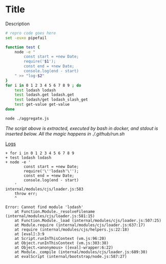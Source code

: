 # Title

Description

```bash
# repro code goes here
set -euxo pipefail

function test {
    node -e "
        const start = +new Date;
        require('$1');
        const end = +new Date;
        console.log(end - start)
    " >> "log-$2"
}
for i in 0 1 2 3 4 5 6 7 8 9 ; do
    test lodash lodash
    test lodash.get lodash.get
    test lodash/get lodash_slash_get
    test get-value get-value
done

node ./aggregate.js

```

*The script above is extracted, executed by bash in docker, and stdout is inserted below.  All the magic happens in ./.github/run.sh*

[Logs](https://github.com/cspotcode/repros/runs/71555675)

```output
+ for i in 0 1 2 3 4 5 6 7 8 9
+ test lodash lodash
+ node -e '
        const start = +new Date;
        require('\''lodash'\'');
        const end = +new Date;
        console.log(end - start)
    '
internal/modules/cjs/loader.js:583
    throw err;
    ^

Error: Cannot find module 'lodash'
    at Function.Module._resolveFilename (internal/modules/cjs/loader.js:581:15)
    at Function.Module._load (internal/modules/cjs/loader.js:507:25)
    at Module.require (internal/modules/cjs/loader.js:637:17)
    at require (internal/modules/cjs/helpers.js:22:18)
    at [eval]:3:9
    at Script.runInThisContext (vm.js:96:20)
    at Object.runInThisContext (vm.js:303:38)
    at Object.<anonymous> ([eval]-wrapper:6:22)
    at Module._compile (internal/modules/cjs/loader.js:689:30)
    at evalScript (internal/bootstrap/node.js:587:27)
```